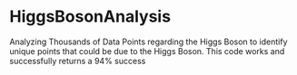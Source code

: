 # HiggsBosonAnalysis
Analyzing Thousands of Data Points regarding the Higgs Boson to identify unique points that could be due to the Higgs Boson. This code works and successfully returns a 94% success

